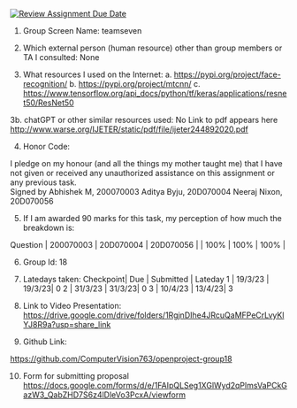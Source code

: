 [![Review Assignment Due Date](https://classroom.github.com/assets/deadline-readme-button-24ddc0f5d75046c5622901739e7c5dd533143b0c8e959d652212380cedb1ea36.svg)](https://classroom.github.com/a/m05MzDli)
1. Group Screen Name: teamseven

2. Which external person (human resource) other than group members or
TA I consulted: None


3. What resources I used on the Internet:
a. https://pypi.org/project/face-recognition/
b. https://pypi.org/project/mtcnn/
c. https://www.tensorflow.org/api_docs/python/tf/keras/applications/resnet50/ResNet50

3b. chatGPT or other similar resources used:
No
Link to pdf appears here
http://www.warse.org/IJETER/static/pdf/file/ijeter244892020.pdf


4. Honor Code:

I pledge on my honour (and all the things my mother taught me) that I
have not given or received any unauthorized assistance on this
assignment or any previous task.  
Signed by 
Abhishek M, 200070003 
Aditya Byju, 20D070004
Neeraj Nixon, 20D070056

5. If I am awarded 90 marks for this task, my perception of how much
the breakdown is:

Question | 200070003 | 20D070004 | 20D070056 |
	 |   100%    |   100%    |    100%   |


6.  Group Id:
18

7. Latedays taken:
Checkpoint| Due     | Submitted | Lateday
1         | 19/3/23 |    19/3/23|   0
2         | 31/3/23 |    31/3/23|   0
3         | 10/4/23 |    13/4/23|   3

8. Link to Video Presentation:
https://drive.google.com/drive/folders/1RgjnDIhe4JRcuQaMFPeCrLvyKlYJ8R9a?usp=share_link

9. Github Link:

https://github.com/ComputerVision763/openproject-group18

10. Form for submitting proposal
https://docs.google.com/forms/d/e/1FAIpQLSeg1XGlWyd2qPlmsVaPCkGazW3_QabZHD7S6z4lDleVo3PcxA/viewform
